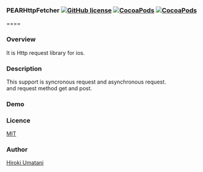 ### PEARHttpFetcher [![GitHub license](https://img.shields.io/badge/LICENSE-MIT%20LICENSE-blue.svg)](https://github.com/HirokiUmatani/PEARHttpFetcher/LICENSE) [![CocoaPods](https://img.shields.io/badge/platform-ios-lightgrey.svg)](https://cocoapods.org/pods/PEARHttpFetcher) [![CocoaPods](https://img.shields.io/cocoapods/v/PEARHttpFetcher.svg)](https://cocoapods.org/pods/PEARHttpFetcher)  

====
### Overview
It is Http request library for ios.

### Description
This support is syncronous request and asynchronous request.  
and request method get and post.

### Demo

### Licence
[MIT](https://github.com/HirokiUmatani/PEARHttpFetcher/blob/master/LICENSE)

### Author
[Hiroki Umatani](https://github.com/HirokiUmatani)
